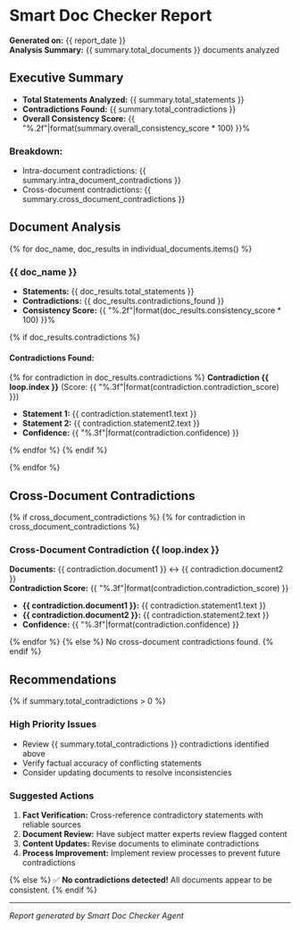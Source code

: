 # Smart Doc Checker Report

**Generated on:** {{ report_date }}  
**Analysis Summary:** {{ summary.total_documents }} documents analyzed

## Executive Summary

- **Total Statements Analyzed:** {{ summary.total_statements }}
- **Contradictions Found:** {{ summary.total_contradictions }}
- **Overall Consistency Score:** {{ "%.2f"|format(summary.overall_consistency_score * 100) }}%

### Breakdown:
- Intra-document contradictions: {{ summary.intra_document_contradictions }}
- Cross-document contradictions: {{ summary.cross_document_contradictions }}

## Document Analysis

{% for doc_name, doc_results in individual_documents.items() %}
### {{ doc_name }}

- **Statements:** {{ doc_results.total_statements }}
- **Contradictions:** {{ doc_results.contradictions_found }}
- **Consistency Score:** {{ "%.2f"|format(doc_results.consistency_score * 100) }}%

{% if doc_results.contradictions %}
#### Contradictions Found:

{% for contradiction in doc_results.contradictions %}
**Contradiction {{ loop.index }}** (Score: {{ "%.3f"|format(contradiction.contradiction_score) }})

- **Statement 1:** {{ contradiction.statement1.text }}
- **Statement 2:** {{ contradiction.statement2.text }}
- **Confidence:** {{ "%.3f"|format(contradiction.confidence) }}

{% endfor %}
{% endif %}

{% endfor %}

## Cross-Document Contradictions

{% if cross_document_contradictions %}
{% for contradiction in cross_document_contradictions %}
### Cross-Document Contradiction {{ loop.index }}

**Documents:** {{ contradiction.document1 }} ↔ {{ contradiction.document2 }}  
**Contradiction Score:** {{ "%.3f"|format(contradiction.contradiction_score) }}

- **{{ contradiction.document1 }}:** {{ contradiction.statement1.text }}
- **{{ contradiction.document2 }}:** {{ contradiction.statement2.text }}
- **Confidence:** {{ "%.3f"|format(contradiction.confidence) }}

{% endfor %}
{% else %}
No cross-document contradictions found.
{% endif %}

## Recommendations

{% if summary.total_contradictions > 0 %}
### High Priority Issues
- Review {{ summary.total_contradictions }} contradictions identified above
- Verify factual accuracy of conflicting statements
- Consider updating documents to resolve inconsistencies

### Suggested Actions
1. **Fact Verification:** Cross-reference contradictory statements with reliable sources
2. **Document Review:** Have subject matter experts review flagged content
3. **Content Updates:** Revise documents to eliminate contradictions
4. **Process Improvement:** Implement review processes to prevent future contradictions

{% else %}
✅ **No contradictions detected!** All documents appear to be consistent.
{% endif %}

---
*Report generated by Smart Doc Checker Agent*
